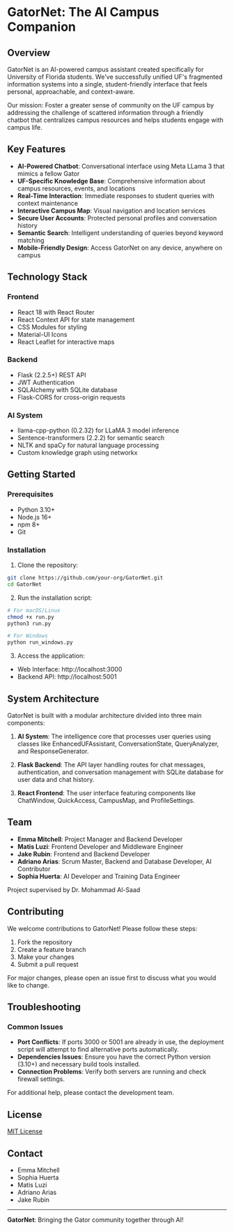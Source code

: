 # GatorNet: The AI Campus Companion

## Overview
GatorNet is an AI-powered campus assistant created specifically for University of Florida students. We've successfully unified UF's fragmented information systems into a single, student-friendly interface that feels personal, approachable, and context-aware. 

Our mission: Foster a greater sense of community on the UF campus by addressing the challenge of scattered information through a friendly chatbot that centralizes campus resources and helps students engage with campus life.

## Key Features

- **AI-Powered Chatbot**: Conversational interface using Meta LLama 3 that mimics a fellow Gator
- **UF-Specific Knowledge Base**: Comprehensive information about campus resources, events, and locations
- **Real-Time Interaction**: Immediate responses to student queries with context maintenance
- **Interactive Campus Map**: Visual navigation and location services
- **Secure User Accounts**: Protected personal profiles and conversation history
- **Semantic Search**: Intelligent understanding of queries beyond keyword matching
- **Mobile-Friendly Design**: Access GatorNet on any device, anywhere on campus

## Technology Stack

### Frontend
- React 18 with React Router
- React Context API for state management
- CSS Modules for styling
- Material-UI Icons
- React Leaflet for interactive maps

### Backend
- Flask (2.2.5+) REST API
- JWT Authentication
- SQLAlchemy with SQLite database
- Flask-CORS for cross-origin requests

### AI System
- llama-cpp-python (0.2.32) for LLaMA 3 model inference
- Sentence-transformers (2.2.2) for semantic search
- NLTK and spaCy for natural language processing
- Custom knowledge graph using networkx

## Getting Started

### Prerequisites
- Python 3.10+
- Node.js 16+
- npm 8+
- Git

### Installation

1. Clone the repository:
```bash
git clone https://github.com/your-org/GatorNet.git
cd GatorNet
```

2. Run the installation script:
```bash
# For macOS/Linux
chmod +x run.py
python3 run.py

# For Windows
python run_windows.py
```

3. Access the application:
- Web Interface: http://localhost:3000
- Backend API: http://localhost:5001

## System Architecture

GatorNet is built with a modular architecture divided into three main components:

1. **AI System**: The intelligence core that processes user queries using classes like EnhancedUFAssistant, ConversationState, QueryAnalyzer, and ResponseGenerator.

2. **Flask Backend**: The API layer handling routes for chat messages, authentication, and conversation management with SQLite database for user data and chat history.

3. **React Frontend**: The user interface featuring components like ChatWindow, QuickAccess, CampusMap, and ProfileSettings.

## Team

- **Emma Mitchell**: Project Manager and Backend Developer
- **Matis Luzi**: Frontend Developer and Middleware Engineer
- **Jake Rubin**: Frontend and Backend Developer
- **Adriano Arias**: Scrum Master, Backend and Database Developer, AI Contributor
- **Sophia Huerta**: AI Developer and Training Data Engineer

Project supervised by Dr. Mohammad Al-Saad

## Contributing

We welcome contributions to GatorNet! Please follow these steps:

1. Fork the repository
2. Create a feature branch
3. Make your changes
4. Submit a pull request

For major changes, please open an issue first to discuss what you would like to change.

## Troubleshooting

### Common Issues

- **Port Conflicts**: If ports 3000 or 5001 are already in use, the deployment script will attempt to find alternative ports automatically.
- **Dependencies Issues**: Ensure you have the correct Python version (3.10+) and necessary build tools installed.
- **Connection Problems**: Verify both servers are running and check firewall settings.

For additional help, please contact the development team.

## License

[MIT License](LICENSE)

## Contact

- Emma Mitchell
- Sophia Huerta
- Matis Luzi
- Adriano Arias
- Jake Rubin

---

**GatorNet**: Bringing the Gator community together through AI!
